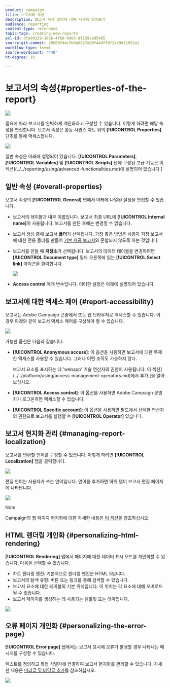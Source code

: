 ```yaml
---
product: campaign
title: 보고서의 속성
description: 보고서 속성 설정에 대해 자세히 알아보기
audience: reporting
content-type: reference
topic-tags: creating-new-reports
exl-id: dfa9d329-1086-4f6d-9d03-df159cad5495
source-git-commit: 20509f44c5b8e0827a09f44dffdf2ec9d11652a1
workflow-type: tm+mt
source-wordcount: '440'
ht-degree: 1%

---
```


# 보고서의 속성{#properties-of-the-report}

![](../../assets/common.svg)

필요에 따라 보고서를 완벽하게 개인화하고 구성할 수 있습니다. 이렇게 하려면 해당 속성을 편집합니다. 보고서 속성은 활동 시퀀스 차트 위의 **[!UICONTROL Properties]** 단추를 통해 액세스합니다.

![](assets/s_ncs_advuser_report_properties_01.png)

일반 속성은 아래에 설명되어 있습니다. **[!UICONTROL Parameters]**, **[!UICONTROL Variables]** 및 **[!UICONTROL Scripts]** 탭에 구성된 고급 기능은 이 섹션](../../reporting/using/advanced-functionalities.md)에 설명되어 있습니다.[

## 일반 속성 {#overall-properties}

보고서 속성의 **[!UICONTROL General]** 탭에서 아래에 나열된 설정을 편집할 수 있습니다.

* 보고서의 레이블과 내부 이름입니다. 보고서 최종 URL에 **[!UICONTROL Internal name]**&#x200B;이 사용됩니다. 보고서를 만든 후에는 변경할 수 없습니다.

* 보고서 생성 중에 보고서 **폴더**&#x200B;가 선택됩니다. 가장 좋은 방법은 사용자 지정 보고서에 대한 전용 폴더를 만들어 [기본 제공 보고서](../../reporting/using/about-campaign-built-in-reports.md)와 혼합되지 않도록 하는 것입니다.

* 보고서를 만들 때 **저장소**&#x200B;가 선택됩니다. 보고서의 데이터 테이블을 변경하려면 **[!UICONTROL Document type]** 필드 오른쪽에 있는 **[!UICONTROL Select link]** 아이콘을 클릭합니다.

   ![](assets/s_ncs_advuser_report_properties_02.png)

* **Access control** 매개 변수입니다. 이러한 설정은 아래에 설명되어 있습니다.

## 보고서에 대한 액세스 제어 {#report-accessibility}

보고서는 Adobe Campaign 콘솔에서 또는 웹 브라우저로 액세스할 수 있습니다. 이 경우 아래와 같이 보고서 액세스 제어를 구성해야 할 수 있습니다.

![](assets/s_ncs_advuser_report_properties_02b.png)

가능한 옵션은 다음과 같습니다.

* **[!UICONTROL Anonymous access]**: 이 옵션을 사용하면 보고서에 대한 무제한 액세스를 사용할 수 있습니다. 그러나 어떤 조작도 가능하지 않다.

   보고서 요소를 표시하는 데 &#39;webapp&#39; 기술 연산자의 권한이 사용됩니다. 이 섹션](../../platform/using/access-management-operators.md)에서 추가 [을 알아보십시오.

* **[!UICONTROL Access control]**: 이 옵션을 사용하면 Adobe Campaign 운영자가 로그온하면 액세스할 수 있습니다.
* **[!UICONTROL Specific account]**: 이 옵션을 사용하면 필드에서 선택한 연산자의 권한으로 보고서를 실행할 수  **[!UICONTROL Operator]** 있습니다.

## 보고서 현지화 관리 {#managing-report-localization}

보고서를 변환할 언어를 구성할 수 있습니다. 이렇게 하려면 **[!UICONTROL Localization]** 탭을 클릭합니다.

![](assets/s_ncs_advuser_report_properties_06.png)

편집 언어는 사용자가 쓰는 언어입니다. 언어를 추가하면 하위 탭이 보고서 편집 페이지에 나타납니다.

![](assets/s_ncs_advuser_report_properties_05a.png)

>[!NOTE]
>
>Campaign의 웹 페이지 현지화에 대한 자세한 내용은 [이 섹션](../../web/using/translating-a-web-form.md)을 참조하십시오.

## HTML 렌더링 개인화 {#personalizing-html-rendering}

**[!UICONTROL Rendering]** 탭에서 페이지에 대한 데이터 표시 모드를 개인화할 수 있습니다. 다음을 선택할 수 있습니다.

* 차트 렌더링 엔진: 기본적으로 렌더링 엔진은 HTML 5입니다.
* 보고서의 탐색 유형: 버튼 또는 링크를 통해 검색할 수 있습니다.
* 보고서 요소에 대한 레이블의 기본 위치입니다. 이 위치는 각 요소에 대해 오버로드될 수 있습니다.
* 보고서 페이지를 생성하는 데 사용되는 템플릿 또는 테마입니다.

![](assets/s_ncs_advuser_report_properties_08.png)

## 오류 페이지 개인화 {#personalizing-the-error-page}

**[!UICONTROL Error page]** 탭에서는 보고서 표시에 오류가 발생할 경우 나타나는 메시지를 구성할 수 있습니다.

텍스트를 정의하고 특정 식별자에 연결하여 보고서 현지화를 관리할 수 있습니다. 자세한 내용은 [머리글 및 바닥글 추가](../../reporting/using/element-layout.md#adding-a-header-and-a-footer)를 참조하십시오.

![](assets/s_ncs_advuser_report_properties_11.png)
